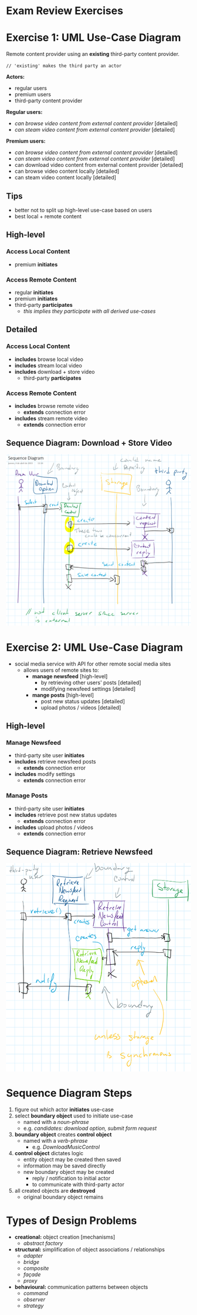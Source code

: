# Exam Review Exercises

# Exercise 1: UML Use-Case Diagram

Remote content provider using an **existing** third-party content provider.

`// 'existing' makes the third party an actor`

**Actors:**
- regular users
- premium users
- third-party content provider

**Regular users:**
- _can browse video content from external content provider_ [detailed]
- _can steam video content from external content provider_ [detailed]

**Premium users:**
- _can browse video content from external content provider_ [detailed]
- _can steam video content from external content provider_ [detailed]
- can download video content from external content provider [detailed]
- can browse video content locally [detailed]
- can steam video content locally [detailed]

## Tips
- better not to split up high-level use-case based on users
- best local + remote content

## High-level

### Access Local Content
- premium **initiates**

### Access Remote Content
- regular **initiates**
- premium **initiates**
- third-party **participates**
  - _this implies they participate with all derived use-cases_

## Detailed

### Access Local Content
- **includes** browse local video
- **includes** stream local video
- **includes** download + store video
  - third-party **participates**

### Access Remote Content
- **includes** browse remote video
  - **extends** connection error
- **includes** stream remote video
  - **extends** connection error

## Sequence Diagram: Download + Store Video

![sequence-exam-1](/img/sequence-exam-1.png)

# Exercise 2: UML Use-Case Diagram

- social media service with API for other remote social media sites
  - allows users of remote sites to:
    - **manage newsfeed** [high-level]
      - by retrieving other users' posts [detailed]
      - modifying newsfeed settings [detailed]
    - **mange posts** [high-level]
      - post new status updates [detailed]
      - upload photos / videos [detailed]

## High-level

### Manage Newsfeed
- third-party site user **initiates**
- **includes** retrieve newsfeed posts
  - **extends** connection error
- **includes** modify settings
  - **extends** connection error

### Manage Posts
- third-party site user **initiates**
- **includes** retrieve post new status updates
  - **extends** connection error
- **includes** upload photos / videos
  - **extends** connection error

## Sequence Diagram: Retrieve Newsfeed
![sequence-exam-2](/img/sequence-exam-2.png)

# Sequence Diagram Steps

1. figure out which actor **initiates** use-case
2. select **boundary object** used to initiate use-case
    - named with a _noun-phrase_
    - e.g. _candidates: download option, submit form request_
3. **boundary object** creates **control object**
    - named with a _verb-phrase_
      - e.g. _DownloadMusicControl_
4. **control object** dictates logic
    - entity object may be created then saved
    - information may be saved directly
    - new boundary object may be created
      - reply / notification to initial actor
      - to communicate with third-party actor
5. all created objects are **destroyed**
    - original boundary object remains

# Types of Design Problems

- **creational:** object creation [mechanisms]
  - _abstract factory_
- **structural:** simplification of object associations / relationships
  - _adapter_
  - _bridge_
  - _composite_
  - _façade_
  - _proxy_
- **behavioural:** communication patterns between objects
  - _command_
  - _observer_
  - _strategy_